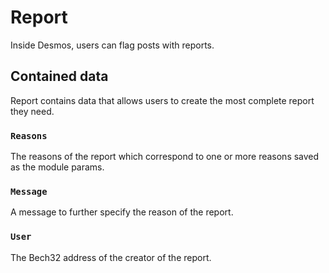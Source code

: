 # Report
Inside Desmos, users can flag posts with reports.

## Contained data
Report contains data that allows users to create the most complete report they need.

### `Reasons`
The reasons of the report which correspond to one or more reasons saved as the module params.

### `Message`
A message to further specify the reason of the report.

### `User`
The Bech32 address of the creator of the report.